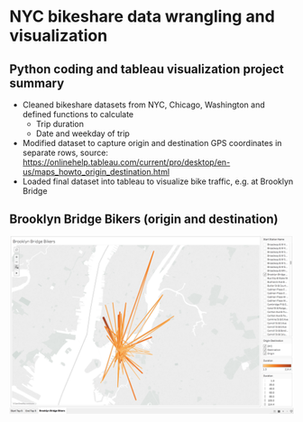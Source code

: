 # NYC bikeshare data wrangling and visualization
## Python coding and tableau visualization project summary

- Cleaned bikeshare datasets from NYC, Chicago, Washington and defined functions to calculate
  - Trip duration
  - Date and weekday of trip
- Modified dataset to capture origin and destination GPS coordinates in separate rows, source:
  https://onlinehelp.tableau.com/current/pro/desktop/en-us/maps_howto_origin_destination.html
- Loaded final dataset into tableau to visualize bike traffic, e.g. at Brooklyn Bridge

## Brooklyn Bridge Bikers (origin and destination)

![Traffic](https://github.com/manuelfreude/bikeshare-NYC-geo-streams/blob/master/20180204_Brooklyn%20Bridge%20Bikers.png)
